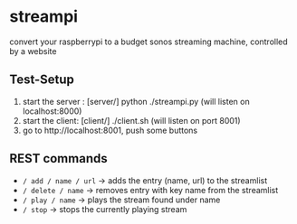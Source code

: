 streampi
========

convert your raspberrypi to a budget sonos streaming machine, controlled by a website 


Test-Setup
---------

1. start the server : [server/] python ./streampi.py (will listen on localhost:8000)
2. start the client: [client/] ./client.sh (will listen on port 8001)
3. go to http://localhost:8001, push some buttons

REST commands
-------------

* `/ add / name / url` -> adds the entry (name, url) to the streamlist
* `/ delete / name`  -> removes entry with key name from the streamlist
* `/ play / name` -> plays the stream found under name 
* `/ stop` -> stops the currently playing stream

